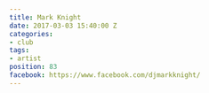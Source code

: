 ```yaml
---
title: Mark Knight
date: 2017-03-03 15:40:00 Z
categories:
- club
tags:
- artist
position: 83
facebook: https://www.facebook.com/djmarkknight/
---
```


